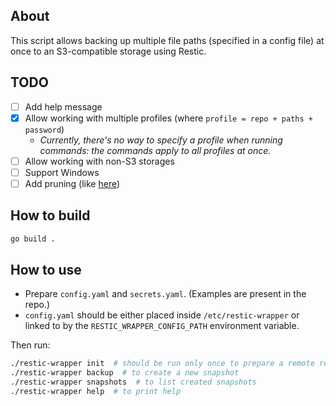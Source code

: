 ## About

This script allows backing up multiple file paths (specified in a config file) at once to an S3-compatible storage using Restic.

## TODO
- [ ] Add help message
- [x] Allow working with multiple profiles (where `profile = repo + paths + password`)
    - *Currently, there's no way to specify a profile when running commands: the commands apply to all profiles at once.*
- [ ] Allow working with non-S3 storages
- [ ] Support Windows
- [ ] Add pruning (like [here](https://pypi.org/project/runrestic/))

## How to build

```bash
go build .
```

## How to use

- Prepare `config.yaml` and `secrets.yaml`. (Examples are present in the repo.)
- `config.yaml` should be either placed inside `/etc/restic-wrapper` or linked to by the `RESTIC_WRAPPER_CONFIG_PATH` environment variable.

Then run:
```bash
./restic-wrapper init  # should be run only once to prepare a remote repository
./restic-wrapper backup  # to create a new snapshot
./restic-wrapper snapshots  # to list created snapshots
./restic-wrapper help  # to print help
```